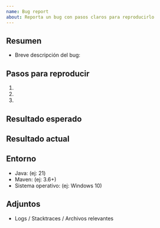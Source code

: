 ```yaml
---
name: Bug report
about: Reporta un bug con pasos claros para reproducirlo
---
```


## Resumen

- Breve descripción del bug:

## Pasos para reproducir

1.
2.
3.

## Resultado esperado


## Resultado actual


## Entorno

- Java: (ej: 21)
- Maven: (ej: 3.6+)
- Sistema operativo: (ej: Windows 10)

## Adjuntos

- Logs / Stacktraces / Archivos relevantes

